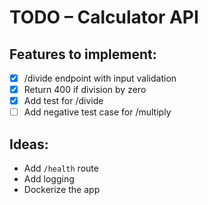 #  TODO – Calculator API

##  Features to implement:
- [x] /divide endpoint with input validation
- [x] Return 400 if division by zero
- [x] Add test for /divide
- [ ] Add negative test case for /multiply

##  Ideas:
- Add `/health` route
- Add logging
- Dockerize the app

